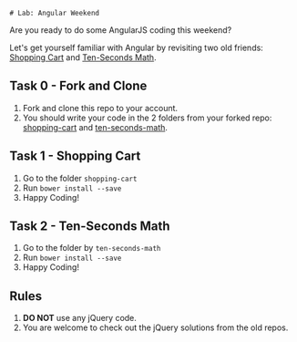 	# Lab: Angular Weekend

Are you ready to do some AngularJS coding this weekend?

Let's get yourself familiar with Angular by revisiting two old friends: [Shopping Cart](https://github.com/wdi-hk-10/lab-shopping-cart) and [Ten-Seconds Math](https://github.com/wdi-hk-10/lab-ten-seconds-math).

## Task 0 - Fork and Clone

  1. Fork and clone this repo to your account.
  2. You should write your code in the 2 folders from your forked repo: [shopping-cart](shopping-cart) and [ten-seconds-math](ten-seconds-math). 

## Task 1 - Shopping Cart

  1. Go to the folder `shopping-cart`
  2. Run `bower install --save`
  3. Happy Coding!

## Task 2 - Ten-Seconds Math

  1. Go to the folder by `ten-seconds-math`
  2. Run `bower install --save`
  3. Happy Coding!

## Rules

  1. **DO NOT** use any jQuery code.
  2. You are welcome to check out the jQuery solutions from the old repos.

